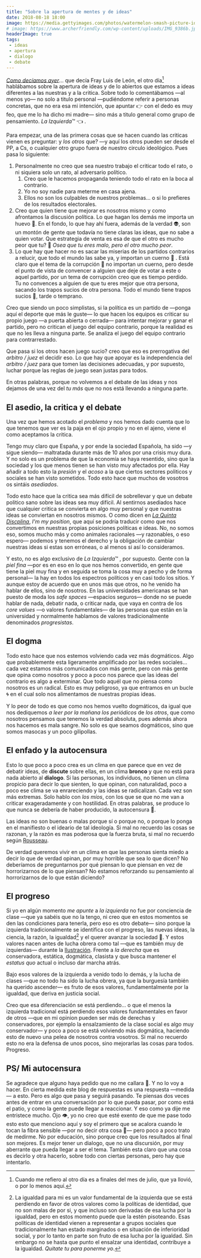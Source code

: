 ```yaml
---
title: "Sobre la apertura de mentes y de ideas"
date: 2018-08-18 18:00
image: https://media.gettyimages.com/photos/watermelon-smash-picture-id540520997
# image: https://www.archerfriendly.com/wp-content/uploads/IMG_9386b.jpg
headerImage: true 
tags: 
 - ideas
 - apertura
 - dialogo
 - debate
---
```


[*Como decíamos ayer*](https://es.wikiquote.org/wiki/Fray_Luis_de_León)... que decía Fray Luis de León, el otro día[^1] hablábamos sobre la apertura de ideas y de lo abiertos que estamos a ideas diferentes a las nuestras y a la critica. Sobre todo lo comentábamos —al menos yo— no solo a titulo personal —pudiéndome referir a personas concretas, que no era esa mi intención, que apuntar :point_right: con el dedo es muy feo, que me lo ha dicho mi madre— sino más a titulo general como grupo de pensamiento. *La Izquierda*™  :point_left: . 

Para empezar, una de las primera cosas que se hacen cuando las criticas vienen es preguntar: y *los otros* que?  —y aquí los otros pueden ser desde el PP, a Cs, o cualquier otro grupo fuera de nuestro circulo ideológico. Pues pasa lo siguiente: 

1. Personalmente no creo que sea nuestro trabajo el criticar todo el rato, o ni siquiera solo un rato, al adversario político. 
   1. Creo que le hacemos propaganda teniendo todo el rato en la boca al contrario. 
   2. Yo no soy nadie para meterme en casa ajena.
   3. Ellos no son los culpables de nuestros problemas... o si lo prefieres de los resultados electorales. 
2. Creo que quien tiene que mejorar es nosotros mismo y como afrontamos la discusión política. Lo que hagan los demás me importa un huevo :egg:. En el fondo, lo que hay ahí fuera, además de la verdad :alien:, son un montón de gente que todavía no tiene claras las ideas, que no sabe a quien votar. Que estrategia de venta es esa de que el otro es mucho peor que tu? :thinking: *Osea que tu eres malo, pero el otro mucho peor*.  
3. Lo que hay que hacer no es sacar las miserias de los partidos contrarios a relucir, que todo el mundo las sabe ya, y importan un cuerno :postal_horn: . Está claro que el tema de la corrupción :money_with_wings: no importan un cuerno, pero desde el punto de vista de convencer a alguien que deje de votar a este o aquel partido, por un tema de corrupción creo que es tiempo perdido. Tu no convences a alguien de que tu eres mejor que otra persona, sacando los trapos sucios de otra persona. Todo el mundo tiene trapos sucios :poop:, tarde o temprano. 

Creo que siendo un poco simplistas, si la política es un partido de —ponga aquí el deporte que más le guste— lo que hacen los equipos es criticar su propio juego —a puerta abierta o cerrada— para intentar mejorar y ganar el partido, pero no critican el juego del equipo contrario, porque la realidad es que no les lleva a ninguna parte. Se analiza el juego del equipo contrario para contrarrestado. 

Que pasa si los otros hacen juego sucio? creo que eso es prerrogativa del *arbitro / juez* el decidir eso. Lo que hay que apoyar es la independencia del *arbitro / juez* para que tomen las decisiones adecuadas, y por supuesto, luchar porque las reglas de juego sean justas para todos. 

En otras palabras, porque no volvemos a el debate de las ideas y nos dejamos de una vez del *tu más* que no nos está llevando a ninguna parte. 

## El asedio, la critica y el debate

Una vez que hemos acotado el *problema* y nos hemos dado cuenta que lo que tenemos que ver es la paja en el ojo propio y no en el ajeno, viene el como aceptamos la critica. 

Tengo muy claro que España, y por ende la sociedad Española, ha sido —y sigue siendo— maltratada durante más de 10 años por una crisis muy dura. Y no solo es un problema de que la economía se haya resentido, sino que la sociedad y los que menos tienen se han visto muy afectados por ella. Hay añadir a todo esto la *presión* y el *acoso* a la que ciertos sectores politicos y sociales se han visto sometidos. Todo esto hace que muchos de vosotros os sintáis *asediados*.  

Todo esto hace que la critica sea más difícil de sobrellevar y que un debate politico sano sobre las ideas sea muy difícil. Al sentirnos asediados hace que cualquier critica se convierta en algo muy personal y que nuestras ideas se conviertan en nosotros mismos. O como dicen en [*La Quinta Discplina*](/blog/2018/08/18/the-fifth-discipline/), *I'm my position*, que aquí se podría traducir como que nos convertimos en nuestras propias posiciones políticas e ideas. No, no somos eso, somos mucho más y como animales racionales —y razonables, o eso espero— podemos y tenemos el derecho y la obligación de cambiar nuestras ideas si estas son erróneas, o al menos si así lo consideramos. 

Y esto, no es algo exclusivo de *La Izquierda*™ , por supuesto. Gente con la *piel fina* —por es en eso en lo que nos hemos convertido, en gente que tiene la piel muy fina y en seguida se toma la cosa muy a pecho y de forma personal— la hay en todos los espectros políticos y  en casi todo los sitios. Y aunque estoy de acuerdo que en unos más que otros, no he venido ha hablar de ellos, sino de nosotros. En las universidades americanas se han puesto de moda los *safe spaces* —espacios seguros— donde no se puede hablar de nada, debatir nada, o criticar nada, que vaya en contra de los *core values* —o valores fundamentales— de las personas que están en la universidad y normalmente hablamos de valores tradicionalmente denominados *progresistas*. 

## El dogma

Todo esto hace que nos estemos volviendo cada vez más dogmáticos. Algo que probablemente esta ligeramente amplificado por las redes sociales... cada vez estamos más comunicados con más gente, pero con más gente que opina como nosotros y poco a poco nos parece que las ideas del contrario es algo a exterminar. Que todo aquél que no piensa como nosotros es un radical. Esto es muy peligroso, ya que entramos en un bucle :cyclone: en el cual solo nos alimentamos de nuestras propias ideas.  

Y lo peor de todo es que como nos hemos vuelto dogmáticos, da igual que nos dediquemos *a leer por la mañana los periódicos* de *los otros*, que como nosotros pensamos que tenemos la verdad absoluta, pues además ahora nos hacemos es mala sangre. No solo es que seamos dogmáticos, sino que somos masocas y un poco gilipollas. 

## El enfado y la autocensura

Esto lo que poco a poco crea es un clima en que parece que en vez de debatir ideas, de **discute** sobre ellas, en un clima **bronco** y que no está para nada abierto al **dialogo**. Si las personas, los individuos, no tienen un clima propicio para decir lo que sienten, lo que opinan, con naturalidad, poco a poco ese clima se va enrareciendo y las ideas se radicalizan. Cada vez son más extremas. Solo hablo con *los míos*, con los que se que no me van a criticar exageradamente y con hostilidad. En otras palabras, se produce lo que nunca se debería de haber producido, la autocensura :speak_no_evil:. 

Las ideas no son buenas o malas porque sí o porque no, o porque lo ponga en el manifiesto o el ideario de tal ideología. Si mal no recuerdo las cosas se razonan, y la razón es mas poderosa que la fuerza bruta, si mal no recuerdo según [Rousseau](https://en.wikipedia.org/wiki/The_Social_Contract). 

De verdad queremos vivir en un clima en que las personas sienta miedo a decir lo que de verdad opinan, por muy horrible que sea lo que dicen? No deberíamos de preguntarnos por qué piensan lo que piensan en vez de horrorizarnos de lo que piensan? No estamos reforzando su pensamiento al horrorizarnos de lo que están diciendo?

## El progreso

Si yo en algún momento *me apunte* a *la izquierda* no fue por conciencia de clase —que ya sabéis que no la tengo, ni creo que en estos momentos se den las condiciones para tenerla, pero eso es otro debate— sino porque la izquierda tradicionalmente se identifica con el progreso, las nuevas ideas, la ciencia, la razón, la igualdad[^2] y el querer avanzar la sociedad :rocket:. Y estos valores nacen antes de lucha obrera como tal —que es también muy de izquierdas— durante la [Ilustración](https://en.wikipedia.org/wiki/Age_of_Enlightenment). Frente a *la derecha* que es conservadora, estática, dogmática, clasista y que busca mantener el *estatus quo* actual o incluso dar marcha atrás. 

Bajo esos valores de la izquierda a venido todo lo demás, y la lucha de clases —que no todo ha sido la lucha obrera, ya que la burguesía también ha querido ascender— es fruto de esos valores, fundamentalmente por la igualdad, que deriva en justicia social. 

Creo que esa diferenciación se está perdiendo... o que el menos la izquierda tradicional está perdiendo esos valores fundamentales en favor de otros —que en mi opinion pueden ser más de derechas y conservadores, por ejemplo la ensalzamiento de la clase social es algo muy conservador— y poco a poco se está volviendo más dogmática, haciendo esto de nuevo una pelea de nosotros contra vosotros. Si mal no recuerdo esto no era la defensa de unos pocos, sino mejorarlas las cosas para todos. Progreso. 

## PS/ Mi autocensura

Se agradece que alguno haya pedido que no me callara 🎤. Y no lo voy a hacer. En cierta medida este blog de respuestas es una respuesta —medida— a esto. Pero es algo que pasa y seguirá pasando. Te piensas dos veces antes de entrar en una conversación por lo que pueda pasar, por como está el patio, y como la gente puede llegar a reaccionar. Y eso como ya dije me entristece mucho. Ojo 👁, yo no creo que esté exento de que me pase todo esto esto que menciono aquí y soy el primero que se acalora cuando le tocan la fibra sensible —por no decir otra cosa :egg:— pero poco a poco trato de medirme. No por educación, sino porque creo que los resultados al final son mejores. Es mejor tener un dialogo, que no una discursión, por muy aberrante que pueda llegar a ser el tema. También esta claro que una cosa es decirlo y otra hacerlo, sobre todo con ciertas personas, pero hay que intentarlo. 



[^1]: Cuando me refiero al otro día es a finales del mes de julio, que ya llovió, o por lo menos aquí. 

[^2]: La igualdad para mi es un valor fundamental de la izquierda que se está perdiendo en favor de otros valores como la políticas de identidad, que no son malas de por si, y que incluso son derivadas de esa lucha por la igualdad, pero en estos momento puede que la estén pisoteando. Esas políticas de identidad vienen a representar a grupos sociales que tradicionalmente han estado marginados o en situación de inferioridad social, y por lo tanto en parte son fruto de esa lucha por la igualdad. Sin embargo no se hasta que punto el ensalzar una identidad, contribuye a la igualdad. *Quitate tu para ponerme yo*.

